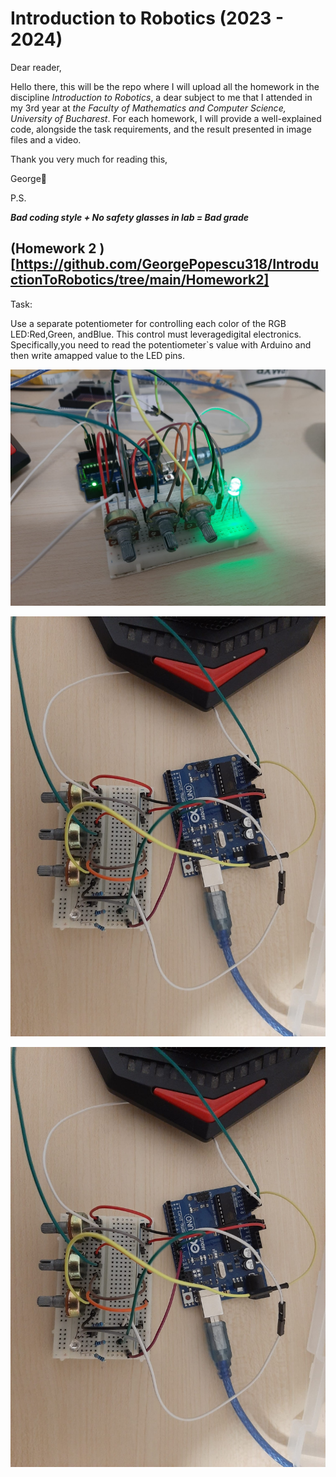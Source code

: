 # Introduction to Robotics (2023 - 2024)

Dear reader,

Hello there, this will be the repo where I will upload all the homework in the discipline *Introduction to Robotics*, a dear subject to me that I attended in my 3rd year at *the Faculty of Mathematics and Computer Science, University of Bucharest*. For each homework, I will provide a well-explained code, alongside the task requirements, and the result presented in image files and a video.

Thank you very much for reading this,
 
 George🎯

P.S.

__*Bad coding style + No safety glasses in lab = Bad grade*__

## (Homework 2 )[https://github.com/GeorgePopescu318/IntroductionToRobotics/tree/main/Homework2]

Task:

Use a separate potentiometer for controlling each color of the RGB LED:Red,Green, andBlue.  This control must leveragedigital electronics.  Specifically,you  need  to  read  the  potentiometer`s  value  with  Arduino  and  then  write  amapped value to the LED pins.
 
![Reference photo 1](\Homework2\ReferencePhotoHomework2_(1).jpeg)

![Reference photo 2](\Homework2\ReferencePhotoHomework2_(2).jpeg)

![Reference photo 3](\Homework2\ReferencePhotoHomework2_(2).jpeg)